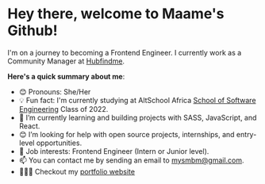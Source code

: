 # Hey there, welcome to Maame's Github!


I'm on a journey to becoming a Frontend Engineer. I currently work as a Community Manager at [Hubfindme](https://hubfind.me).

**Here's a quick summary about me**:

- 😊 Pronouns: She/Her
- 💡 Fun fact: I'm currently studying at AltSchool Africa [School of Software Engineering](https://altschoolafrica.com/schools/engineering) Class of 2022.
- 🌱 I’m currently learning and building projects with SASS, JavaScript, and React.
- 😊 I’m looking for help with open source projects, internships, and entry-level opportunities.
- 💼 Job interests: Frontend Engineer (Intern or Junior level).
- 📫 You can contact me by sending an email to mysmbm@gmail.com.
- 👩🏾‍💻 Checkout my [portfolio website](https://mbonamensa.netlify.app)

